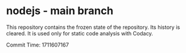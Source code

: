 # nodejs - main branch

This repository contains the frozen state of the repository.
Its history is cleared. It is used only for static code
analysis with Codacy.

Commit Time: 1711607167